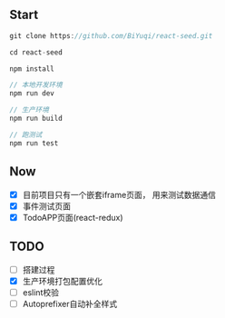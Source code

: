## Start

```js
git clone https://github.com/BiYuqi/react-seed.git

cd react-seed

npm install

// 本地开发环境
npm run dev

// 生产环境
npm run build

// 跑测试
npm run test
```
## Now

- [x] 目前项目只有一个嵌套iframe页面， 用来测试数据通信
- [x] 事件测试页面
- [x] TodoAPP页面(react-redux)

## TODO

- [ ] 搭建过程
- [x] 生产环境打包配置优化
- [ ] eslint校验
- [ ] Autoprefixer自动补全样式